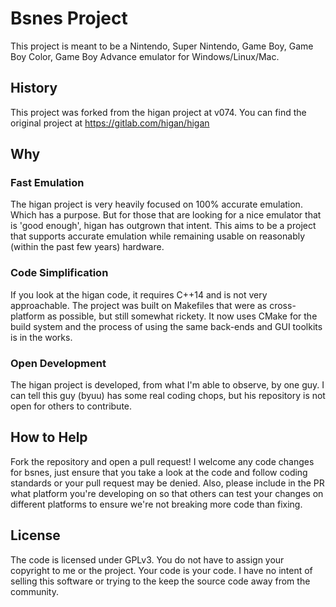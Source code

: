 # Bsnes Project
This project is meant to be a Nintendo, Super Nintendo, Game Boy, Game Boy
Color, Game Boy Advance emulator for Windows/Linux/Mac.

## History
This project was forked from the higan project at v074.  You can find the
original project at https://gitlab.com/higan/higan

## Why

### Fast Emulation
The higan project is very heavily focused on 100% accurate emulation.  Which
has a purpose.  But for those that are looking for a nice emulator that is
'good enough', higan has outgrown that intent.  This aims to be a project
that supports accurate emulation while remaining usable on reasonably (within
the past few years) hardware.

### Code Simplification
If you look at the higan code, it requires C++14 and is not very approachable.
The project was built on Makefiles that were as cross-platform as possible,
but still somewhat rickety.  It now uses CMake for the build system and the
process of using the same back-ends and GUI toolkits is in the works.

### Open Development
The higan project is developed, from what I'm able to observe, by one guy.  I
can tell this guy (byuu) has some real coding chops, but his repository is
not open for others to contribute.

## How to Help
Fork the repository and open a pull request!  I welcome any code changes for
bsnes, just ensure that you take a look at the code and follow coding standards
or your pull request may be denied.  Also, please include in the PR what
platform you're developing on so that others can test your changes on different
platforms to ensure we're not breaking more code than fixing.

## License
The code is licensed under GPLv3.  You do not have to assign your copyright to
me or the project.  Your code is your code.  I have no intent of selling this
software or trying to the keep the source code away from the community.
